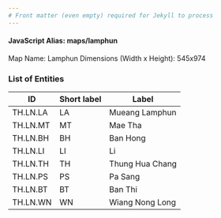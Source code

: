 ```yaml
---
# Front matter (even empty) required for Jekyll to process
---
```


#### JavaScript Alias: maps/lamphun

Map Name: Lamphun
Dimensions (Width x Height): 545x974

### List of Entities

| ID       | Short label | Label           |
| -------- | ----------- | --------------- |
| TH.LN.LA | LA          | Mueang Lamphun  |
| TH.LN.MT | MT          | Mae Tha         |
| TH.LN.BH | BH          | Ban Hong        |
| TH.LN.LI | LI          | Li              |
| TH.LN.TH | TH          | Thung Hua Chang |
| TH.LN.PS | PS          | Pa Sang         |
| TH.LN.BT | BT          | Ban Thi         |
| TH.LN.WN | WN          | Wiang Nong Long |
